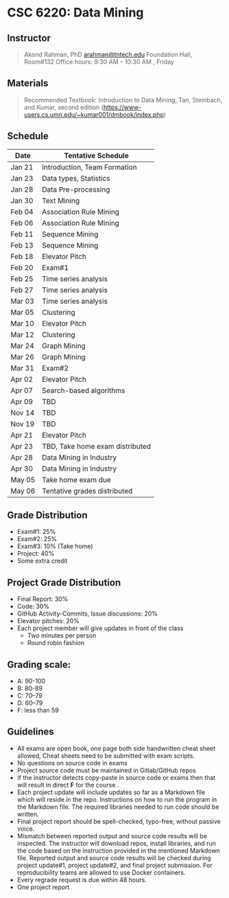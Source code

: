 # CSC 6220: Data Mining 

## Instructor 

> Akond Rahman, PhD 
> arahman@tntech.edu 
> Foundation Hall, Room#132
> Office hours: 9:30 AM – 10:30 AM , Friday 


## Materials 

> Recommended Textbook:  Introduction to Data Mining, Tan, Steinbach, and Kumar, second edition (https://www-users.cs.umn.edu/~kumar001/dmbook/index.php)

## Schedule 



| Date    | Tentative Schedule                                                                                                                                              |
|---------|-----------------------------------------------------------------------------------------------------------------------------------------------------------------|
| Jan 21  | Introduction, Team Formation                                                                                          |
| Jan 23  | Data types, Statistics                                                                                             |
| Jan 28  | Data Pre-processing                                                                                                      |
| Jan 30  | Text Mining                                                                                               |
| Feb 04  | Association Rule Mining                                                                                                   |
| Feb 06  | Association Rule Mining                                                                                                   |
| Feb 11  | Sequence Mining                                                                                           |
| Feb 13  | Sequence Mining                                                                                               |
| Feb 18  | Elevator Pitch                         |
| Feb 20  | Exam#1       |
| Feb 25  | Time series analysis                                                                |
| Feb 27  | Time series analysis                                                                                        |
| Mar 03  | Time series analysis                                                                                 |
| Mar 05  | Clustering    |
| Mar 10  | Elevator Pitch   |
| Mar 12  | Clustering               |
| Mar 24  | Graph Mining  |
| Mar 26  | Graph Mining |
| Mar 31  | Exam#2  |                                             
| Apr 02  | Elevator Pitch |                 
| Apr 07  | Search-based algorithms  |
| Apr 09  | TBD |
| Nov 14  | TBD  |
| Nov 19  | TBD   |
| Apr 21  | Elevator Pitch  |
| Apr 23  | TBD, Take home exam distributed  |
| Apr 28  | Data Mining in Industry   |
| Apr 30  | Data Mining in Industry  |
| May 05  | Take home exam due  |
| May 06  | Tentative grades distributed  |

 
## Grade Distribution 

- Exam#1: 25%
- Exam#2: 25%
- Exam#3: 10% (Take home)
- Project: 40% 
- Some extra credit 

## Project Grade Distribution 
- Final Report: 30%
- Code: 30% 
- GitHub Activity-Commits, Issue discussions: 20% 
- Elevator pitches: 20% 
- Each project member will give updates in front of the class 
  - Two minutes per person 
  - Round robin fashion 


## Grading scale: 
  - A: 90-100 
  - B: 80-89 
  - C: 70–79 
  - D: 60–79 
  - F: less than 59

## Guidelines
- All exams are open book, one page both side handwritten cheat sheet allowed, Cheat sheets need to be submitted with exam scripts. 
- No questions on source code in exams 
- Project source code must be maintained in Gitlab/GitHub repos 
- If the instructor detects copy-paste in source code or exams then that will result in direct **F** for the course .  
- Each project update will include updates so far as a Markdown file which will reside in the repo. Instructions on how to run the program in the Markdown file. The required libraries needed to run code should be written.  
- Final project report should be spell-checked, typo-free, without passive voice. 
- Mismatch between reported output and source code results will be inspected. The instructor will download repos, install libraries, and run the code based on the instruction provided in the mentioned Markdown file. Reported output and source code results will be checked during project update#1, project update#2, and final project submission. For reproducibility teams are allowed to use Docker containers.   
- Every regrade request is due within 48 hours. 
- One project report 
